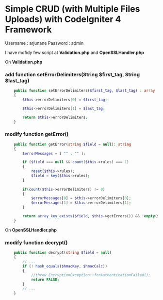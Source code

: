 # Simple CRUD (with Multiple Files Uploads) with CodeIgniter 4 Framework

Username : arjunane
Password : admin

I have mofidy few script at **Validation.php** and **OpenSSLHandler.php**

On **Validation.php**
### add function setErrorDelimiters(String $first_tag, String $last_tag)
```PHP
    public function setErrorDelimiters($first_tag, $last_tag) : array
    {
        $this->errorDelimiters[0] = $first_tag;

        $this->errorDelimiters[1] = $last_tag;

        return $this->errorDelimiters;
    }
```

### modify function getError()
```PHP
    public function getError(string $field = null): string
	{
        $errorMessages = [ "" , "" ];

		if ($field === null && count($this->rules) === 1)
		{
			reset($this->rules);
			$field = key($this->rules);
        }
        
        if(count($this->errorDelimiters) != 0)
        {
            $errorMessages[0] = $this->errorDelimiters[0];
            $errorMessages[1] = $this->errorDelimiters[1];
        }

		return array_key_exists($field, $this->getErrors()) && !empty($_REQUEST) ? $errorMessages[0] . $this->errors[$field] . $errorMessages[1] : '';
	}
```

On **OpenSSLHandler.php**

### modify function decrypt()
```PHP
    public function decrypt(string $field = null)
	{
        // ...
        if (! hash_equals($hmacKey, $hmacCalc))
		{
            //throw EncryptionException::forAuthenticationFailed();
            return FALSE;
		}
        // ...
	}
```